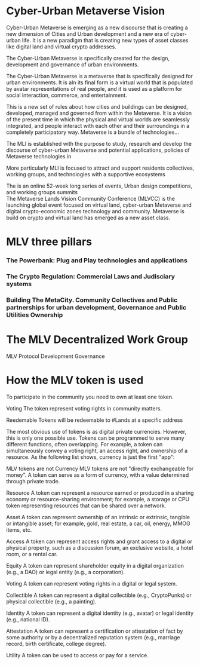# Cyber-Urban Metaverse Vision
Cyber-Urban Metaverse is emerging as a new discourse that is creating a new dimension of Cities and Urban development and a new era of cyber-urban life. It is a new paradigm that is creating new types of asset classes like digital land and virtual crypto addresses.

The Cyber-Urban Metaverse is specifically created for the design, development and governance of urban environments.

The Cyber-Urban Metaverse is a metaverse that is specifically designed for urban environments. It is aIn its final form is a virtual world that is populated by avatar representations of real people, and it is used as a platform for social interaction, commerce, and entertainment.

This is a new set of rules about how cities and buildings can be designed, developed, managed and governed from within the Metaverse. It is a vision of the present time in which the physical and virtual worlds are seamlessly integrated, and people interact with each other and their surroundings in a completely participatory way.
Metaverse is a bundle of technologies...

The MLI is established with the purpose to study, research and develop the discourse of cyber-urban Metaverse and potential applications, policies of Metaverse technologies in 

More particularly MLI is focused to attract and support residents collectives, working groups, and technologies with a supportive ecosystems


The  is an online 52-week long series of events, Urban design competitions, and working groups summits  
The Metaverse Lands Vision Community Conference (MLVCC) is the launching global event focused on virtual land, cyber-urban Metaverse and digital crypto-economic zones technology and community. 
Metaverse is build on crypto and virtual land has emerged as a new asset class.

# MLV three pillars
### The Powerbank: Plug and Play technologies and applications

### The Crypto Regulation: Commercial Laws and Judisciary systems 

### Building The MetaCity. Community Collectives and Public partnerships for urban development, Governance and Public Utilities Ownership



# The MLV Decentralized Work Group


MLV Protocol Development Governance

# How the MLV token is used

To participate in the community you need to own at least one token. 

Voting
The token represent voting rights in community matters.

Reedemable
Tokens will be redeemable to #Lands at a specific address

The most obvious use of tokens is as digital private currencies. However, this is only one possible use. Tokens can be programmed to serve many different functions, often overlapping. For example, a token can simultaneously convey a voting right, an access right, and ownership of a resource. As the following list shows, currency is just the first "app":

MLV tokens are not Currency
MLV tokens are not "directly exchangeable for money". A token can serve as a form of currency, with a value determined through private trade.

Resource
A token can represent a resource earned or produced in a sharing economy or resource-sharing environment; for example, a storage or CPU token representing resources that can be shared over a network.

Asset
A token can represent ownership of an intrinsic or extrinsic, tangible or intangible asset; for example, gold, real estate, a car, oil, energy, MMOG items, etc.

Access
A token can represent access rights and grant access to a digital or physical property, such as a discussion forum, an exclusive website, a hotel room, or a rental car.

Equity
A token can represent shareholder equity in a digital organization (e.g., a DAO) or legal entity (e.g., a corporation).

Voting
A token can represent voting rights in a digital or legal system.

Collectible
A token can represent a digital collectible (e.g., CryptoPunks) or physical collectible (e.g., a painting).

Identity
A token can represent a digital identity (e.g., avatar) or legal identity (e.g., national ID).

Attestation
A token can represent a certification or attestation of fact by some authority or by a decentralized reputation system (e.g., marriage record, birth certificate, college degree).

Utility
A token can be used to access or pay for a service.



